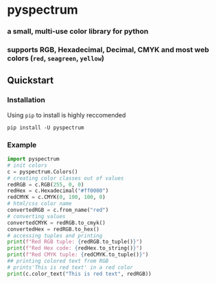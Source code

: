 # pyspectrum
### a small, multi-use color library for python
### supports RGB, Hexadecimal, Decimal, CMYK and most web colors (`red`, `seagreen`, `yellow`)
## Quickstart
### Installation
Using `pip` to install is highly reccomended</br>

`pip install -U pyspectrum`</br>

### Example
```py
import pyspectrum
# init colors
c = pyspectrum.Colors()
# creating color classes out of values
redRGB = c.RGB(255, 0, 0)
redHex = c.Hexadecimal("#ff0000")
redCMYK = c.CMYK(0, 100, 100, 0)
# html/css color name
convertedRGB = c.from_name("red")
# converting values
convertedCMYK = redRGB.to_cmyk()
convertedHex = redRGB.to_hex()
# accessing tuples and printing
print(f"Red RGB tuple: {redRGB.to_tuple()}")
print(f"Red Hex code: {redHex.to_string()}")
print(f"Red CMYK tuple: {redCMYK.to_tuple()}")
## printing colored text from RGB 
# prints'This is red text' in a red color
print(c.color_text("This is red text", redRGB))
```



